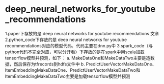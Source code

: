# deep_neural_networks_for_youtube_recommendations
1.paper下存放的是 deep neural networks for youtube recommendations 文章
2.python_code下存放的是 deep neural networks for youtube recommendations对应的模型代码，代码主要在dnn.py中
3.spark_code（与python代码不完全对应，可以分开看）下存放的是在spark中用scala加载tensorflow模型并预测，如下：
a. MakeDataOne和MakeDataTwo主要是造数据，然后保存为tfrecords到hdfs文件中
b. PredictUserVectorMakeDataOne、ItemEmbeddingMakeDataOne、PredictUserVectorMakeDataTwo和ItemEmbeddingMakeDataTwo主要是加载tensorflow模型并预测
